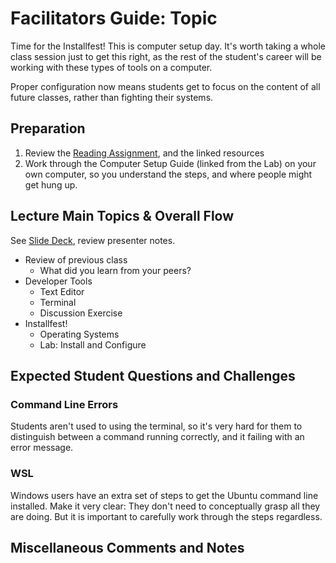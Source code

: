 # Facilitators Guide: Topic

Time for the Installfest! This is computer setup day. It's worth taking a whole class session just to get this right, as the rest of the student's career will be working with these types of tools on a computer. 

Proper configuration now means students get to focus on the content of all future classes, rather than fighting their systems. 

## Preparation
1. Review the [Reading Assignment](../DISCUSSION.md), and the linked resources
1. Work through the Computer Setup Guide (linked from the Lab) on your own computer, so you understand the steps, and where people might get hung up. 

## Lecture Main Topics & Overall Flow
See [Slide Deck](https://docs.google.com/presentation/d/1A5HceeyBY6iZ-yEidix8lI2JLQViYxFbNK8Ij2UWgHs/edit), review presenter notes.

- Review of previous class
  - What did you learn from your peers?
- Developer Tools
  - Text Editor
  - Terminal
  - Discussion Exercise
- Installfest! 
  - Operating Systems
  - Lab: Install and Configure

## Expected Student Questions and Challenges

### Command Line Errors

Students aren't used to using the terminal, so it's very hard for them to distinguish between a command running correctly, and it failing with an error message. 

### WSL

Windows users have an extra set of steps to get the Ubuntu command line installed. Make it very clear: They don't need to conceptually grasp all they are doing. But it is important to carefully work through the steps regardless. 

## Miscellaneous Comments and Notes
